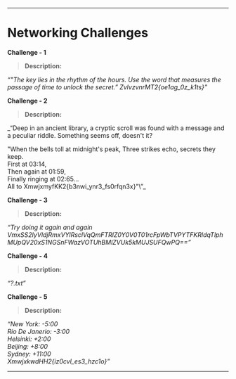 ------------------------
# **Networking Challenges**

**Challenge - 1**
> **Description:**

_“"The key lies in the rhythm of the hours. Use the word that measures the passage of time to unlock the secret.”
ZvlvzvnrMT2{oe1ag_0z_k1ts}”_

**Challenge - 2**
> **Description:**

_“Deep in an ancient library, a cryptic scroll was found with a message and a peculiar riddle. Something seems off, doesn't it? 

\"When the bells toll at midnight's peak, Three strikes echo, secrets they keep.   
First at 03:14,   
Then again at 01:59,   
Finally ringing at 02:65…   
All to XmwjxmyfKK2{b3nwi_ynr3_fs0rfqn3x}"\”_

**Challenge - 3**
> **Description:**

_“Try doing it again and again   
VmxSS2IyVldjRmxVYlRsclVqQmFTRlZ0Y0V0T01rcFpWbTVPYTFKRldqTlphMUpQV20xS1NGSnFWazVOTUhBMlZVUk5kMUJSUFQwPQ==”_

**Challenge - 4**
> **Description:**

_“?.txt”_

**Challenge - 5**
> **Description:**

_“New York: -5:00   
Rio De Janerio: -3:00   
Helsinki: +2:00   
Beijing: +8:00   
Sydney: +11:00   
XmwjxkwdHH2{iz0cvl_es3_hzc1o}”_

------------------------

